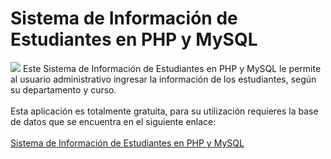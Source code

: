 # Sistema de Información de Estudiantes en PHP y MySQL
<img src="Sistema%20de%20Información%20de%20Estudiantes%20en%20PHP%20y%20MySQL.png">
Este Sistema de Información de Estudiantes en PHP y MySQL le permite al usuario administrativo ingresar la información de los estudiantes, según su departamento y curso.
</br></br>Esta aplicación es totalmente gratuita, para su utilización requieres la base de datos que se encuentra en el siguiente enlace:
</br></br><a href="https://www.configuroweb.com/46-aplicaciones-gratuitas-en-php-python-y-javascript/#Sistema-de-Informaci%C3%B3n-de-Estudiantes-en-PHP-y-MySQL">Sistema de Información de Estudiantes en PHP y MySQL</a>
